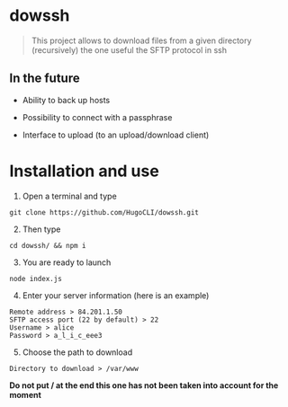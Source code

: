# dowssh
> This project allows to download files from a given directory (recursively) the one useful the SFTP protocol in ssh

## In the future

- Ability to back up hosts

- Possibility to connect with a passphrase

- Interface to upload (to an upload/download client)

# Installation and use

1. Open a terminal and type
```
git clone https://github.com/HugoCLI/dowssh.git 
```

2. Then type
```
cd dowssh/ && npm i
```

3. You are ready to launch
```
node index.js
```

4. Enter your server information (here is an example)
```
Remote address > 84.201.1.50
SFTP access port (22 by default) > 22
Username > alice
Password > a_l_i_c_eee3
```

5. Choose the path to download
```
Directory to download > /var/www
```
**Do not put / at the end this one has not been taken into account for the moment**

